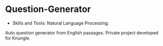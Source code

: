 # Question-Generator
* Skills and Tools: Natural Language Processing. 

Auto question generator from English passages. Private project developed for Knungle.
